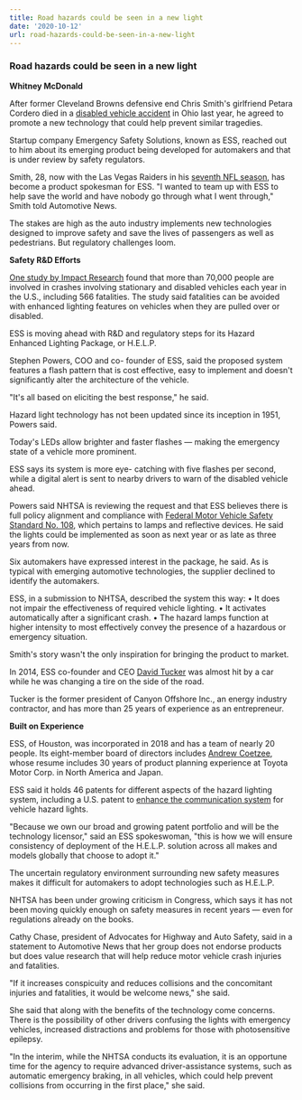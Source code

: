 ```yaml
---
title: Road hazards could be seen in a new light
date: '2020-10-12'
url: road-hazards-could-be-seen-in-a-new-light
---
```

### Road hazards could be seen in a new light ###

**Whitney McDonald**

After former Cleveland Browns defensive end Chris Smith's girlfriend Petara Cordero died in a [disabled vehicle accident](https://www.news5cleveland.com/news/local-news/cleveland-metro/police-not-charging-driver-who-struck-killed-browns-players-girlfriend-in-sept) in Ohio last year, he agreed to promote a new technology that could help prevent similar tragedies.

Startup company Emergency Safety Solutions, known as ESS, reached out to him about its emerging product being developed for automakers and that is under review by safety regulators.

Smith, 28, now with the Las Vegas Raiders in his [seventh NFL season](https://www.nfl.com/players/chris-smith/), has become a product spokesman for ESS. "I wanted to team up with ESS to help save the world and have nobody go through what I went through," Smith told Automotive News. 

The stakes are high as the auto industry implements new technologies designed to improve safety and save the lives of passengers as well as pedestrians. But regulatory challenges loom.

**Safety R&D Efforts**

[One study by Impact Research](https://www.impactresearchinc.com/wp-content/uploads/2020/08/Spicer-et-al_2020_Frequency-and-Cost-of-Crashes-Fatalities-and-Injuries-Involving-Disabled-Vehicles-1.pdf) found that more than 70,000 people are involved in crashes involving stationary and disabled vehicles each year in the U.S., including 566 fatalities. The study said fatalities can be avoided with enhanced lighting features on vehicles when they are pulled over or disabled.

ESS is moving ahead with R&D and regulatory steps for its Hazard Enhanced Lighting Package, or H.E.L.P.

Stephen Powers, COO and co- founder of ESS, said the proposed system features a flash pattern that is cost effective, easy to implement and doesn't significantly alter the architecture of the vehicle.

"It's all based on eliciting the best response," he said.

Hazard light technology has not been updated since its inception in 1951, Powers said.

Today's LEDs allow brighter and faster flashes — making the emergency state of a vehicle more prominent.

ESS says its system is more eye- catching with five flashes per second, while a digital alert is sent to nearby drivers to warn of the disabled vehicle ahead.

Powers said NHTSA is reviewing the request and that ESS believes there is full policy alignment and compliance with [Federal Motor Vehicle Safety Standard No. 108](https://www.govinfo.gov/content/pkg/CFR-2004-title49-vol5/xml/CFR-2004-title49-vol5-sec571-108.xml), which pertains to lamps and reflective devices. He said the lights could be implemented as soon as next year or as late as three years from now.

Six automakers have expressed interest in the package, he said. As is typical with emerging automotive technologies, the supplier declined to identify the automakers.

ESS, in a submission to NHTSA, described the system this way:
•	It does not impair the effectiveness of required vehicle lighting.
•	It activates automatically after a significant crash.
•	The hazard lamps function at higher intensity to most effectively convey the presence of a hazardous or emergency situation.

Smith's story wasn't the only inspiration for bringing the product to market.

In 2014, ESS co-founder and CEO [David Tucker](https://www.linkedin.com/in/david-tucker-a0857a/) was almost hit by a car while he was changing a tire on the side of the road.

Tucker is the former president of Canyon Offshore Inc., an energy industry contractor, and has more than 25 years of experience as an entrepreneur.

**Built on Experience**

ESS, of Houston, was incorporated in 2018 and has a team of nearly 20 people. Its eight-member board of directors includes [Andrew Coetzee](https://www.linkedin.com/in/andrew-coetzee-2b13b3a/), whose resume includes 30 years of product planning experience at Toyota Motor Corp. in North America and Japan.

ESS said it holds 46 patents for different aspects of the hazard lighting system, including a U.S. patent to [enhance the communication system](http://patft.uspto.gov/netacgi/nph-Parser?Sect1=PTO1&Sect2=HITOFF&d=PALL&p=1&u=%2Fnetahtml%2FPTO%2Fsrchnum.htm&r=1&f=G&l=50&s1=9,481,331.PN.&OS=PN/9,481,331&RS=PN/9,481,331) for vehicle hazard lights.

"Because we own our broad and growing patent portfolio and will be the technology licensor," said an ESS spokeswoman, "this is how we will ensure consistency of deployment of the H.E.L.P. solution across all makes and models globally that choose to adopt it."

The uncertain regulatory environment surrounding new safety measures makes it difficult for automakers to adopt technologies such as H.E.L.P.

NHTSA has been under growing criticism in Congress, which says it has not been moving quickly enough on safety measures in recent years — even for regulations already on the books.

Cathy Chase, president of Advocates for Highway and Auto Safety, said in a statement to Automotive News that her group does not endorse products but does value research that will help reduce motor vehicle crash injuries and fatalities.

"If it increases conspicuity and reduces collisions and the concomitant injuries and fatalities, it would be welcome news," she said.

She said that along with the benefits of the technology come concerns. There is the possibility of other drivers confusing the lights with emergency vehicles, increased distractions and problems for those with photosensitive epilepsy.

"In the interim, while the NHTSA conducts its evaluation, it is an opportune time for the agency to require advanced driver-assistance systems, such as automatic emergency braking, in all vehicles, which could help prevent collisions from occurring in the first place," she said.
